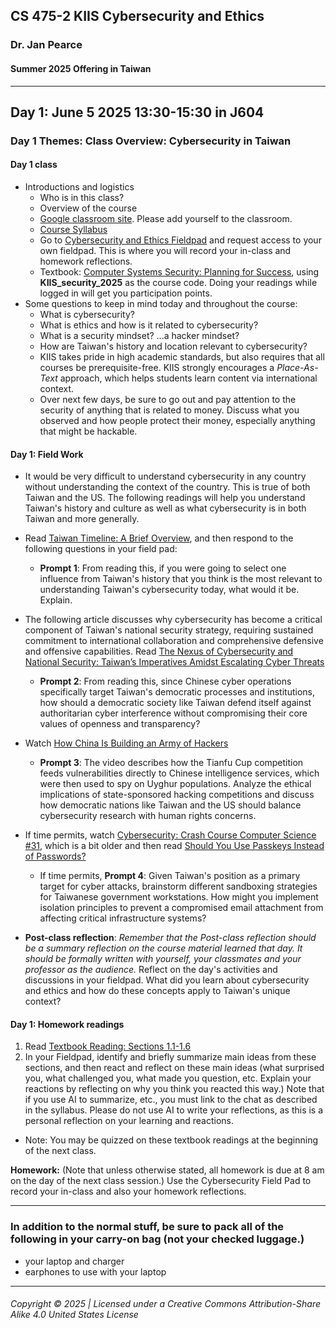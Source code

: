 ## CS 475-2 KIIS Cybersecurity and Ethics
### Dr. Jan Pearce
#### Summer 2025 Offering in Taiwan

---

## Day 1: June 5 2025 13:30-15:30 in J604

### Day 1 Themes: Class Overview: Cybersecurity in Taiwan

#### Day 1 class

- Introductions and logistics
  - Who is in this class?
  - Overview of the course
  - [Google classroom site](https://classroom.google.com/c/NjI5OTgzMTIxNjY0?cjc=rpt2rpgv). Please add yourself to the classroom.
  - [Course Syllabus](https://docs.google.com/document/d/1Jc3zh2cSTOSD7iw2UVOWAKhpYxg6cWGW/edit?usp=sharing&ouid=100810602293768157293&rtpof=true&sd=true)
  - Go to [Cybersecurity and Ethics Fieldpad](https://drive.google.com/drive/folders/1uR21yTw9cVIfzlwDqEaM-65S4X_lNwuN?usp=drive_link) and request access to your own fieldpad. This is where you will record your in-class and homework reflections.
  - Textbook: [Computer Systems Security: Planning for Success](https://runestone.academy/ns/books/published/KIIS_security_2025/comp-sys-sec.html), using **KIIS_security_2025** as the course code. Doing your readings while logged in will get you participation points.
- Some questions to keep in mind today and throughout the course:
  - What is cybersecurity?
  - What is ethics and how is it related to cybersecurity?
  - What is a security mindset? ...a hacker mindset?
  - How are Taiwan's history and location relevant to cybersecurity?
  - KIIS takes pride in high academic standards, but also requires that all courses be prerequisite-free. KIIS strongly encourages a *Place-As-Text* approach, which helps students learn content via international context.
  - Over next few days, be sure to go out and pay attention to the security of anything that is related to money. Discuss what you observed and how people protect their money, especially anything that might be hackable.

#### Day 1: Field Work

- It would be very difficult to understand cybersecurity in any country without understanding the context of the country. This is true of both Taiwan and the US. The following readings will help you understand Taiwan's history and culture as well as what cybersecurity is in both Taiwan and more generally.

- Read [Taiwan Timeline: A Brief Overview](https://taiwanpolicycentre.com/research/timeline/), and then respond to the following questions in your field pad:
  - **Prompt 1**: From reading this, if you were going to select one influence from Taiwan's history that you think is the most relevant to understanding Taiwan's cybersecurity today, what would it be. Explain.

- The following article discusses why cybersecurity has become a critical component of Taiwan's national security strategy, requiring sustained commitment to international collaboration and comprehensive defensive and offensive capabilities. Read [The Nexus of Cybersecurity and National Security: Taiwan’s Imperatives Amidst Escalating Cyber Threats](https://globaltaiwan.org/2024/03/the-nexus-of-cybersecurity-and-national-security-taiwans-imperatives-amidst-escalating-cyber-threats/)
  - **Prompt 2**: From reading this, since Chinese cyber operations specifically target Taiwan's democratic processes and institutions, how should a democratic society like Taiwan defend itself against authoritarian cyber interference without compromising their core values of openness and transparency?

- Watch [How China Is Building an Army of Hackers](https://youtu.be/8kpnSb4yGR0?feature=shared)
  - **Prompt 3**: The video describes how the Tianfu Cup competition feeds vulnerabilities directly to Chinese intelligence services, which were then used to spy on Uyghur populations. Analyze the ethical implications of state-sponsored hacking competitions and discuss how democratic nations like Taiwan and the US should balance cybersecurity research with human rights concerns.

- If time permits, watch [Cybersecurity: Crash Course Computer Science #31](https://youtu.be/bPVaOlJ6ln0?feature=shared), which is a bit older and then read [Should You Use Passkeys Instead of Passwords?](https://www.consumerreports.org/electronics/digital-security/should-you-use-passkeys-instead-of-passwords-a1201817243/)
  - If time permits, **Prompt 4**: Given Taiwan's position as a primary target for cyber attacks, brainstorm different sandboxing strategies for Taiwanese government workstations. How might you implement isolation principles to prevent a compromised email attachment from affecting critical infrastructure systems?

- **Post-class reflection**: *Remember that the Post-class reflection should be a summary reflection on the course material learned that day. It should be formally written with yourself, your classmates and your professor as the audience.* Reflect on the day's activities and discussions in your fieldpad. What did you learn about cybersecurity and ethics and how do these concepts apply to Taiwan's unique context?

#### Day 1: Homework readings

1. Read [Textbook Reading: Sections 1.1-1.6](https://runestone.academy/assignment/student/doAssignment?assignment_id=222623)
2. In your Fieldpad, identify and briefly summarize main ideas from these sections, and then react and reflect on these main ideas (what surprised you, what challenged you, what made you question, etc. Explain your reactions by reflecting on why you think you reacted this way.) Note that if you use AI to summarize, etc., you must link to the chat as described in the syllabus. Please do not use AI to write your reflections, as this is a personal reflection on your learning and reactions.

- Note: You may be quizzed on these textbook readings at the beginning of the next class.

**Homework:**
(Note that unless otherwise stated, all homework is due at 8 am on the day of the next class session.) Use the Cybersecurity Field Pad to record your in-class and also your homework reflections.

---

### In addition to the normal stuff, be sure to pack all of the following in your carry-on bag (not your checked luggage.)

- your laptop and charger
- earphones to use with your laptop

---

###### Copyright © 2025 | Licensed under a Creative Commons Attribution-Share Alike 4.0 United States License
